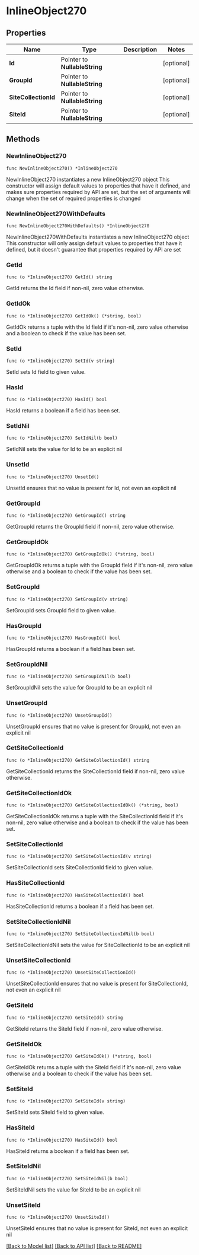 # InlineObject270

## Properties

Name | Type | Description | Notes
------------ | ------------- | ------------- | -------------
**Id** | Pointer to **NullableString** |  | [optional] 
**GroupId** | Pointer to **NullableString** |  | [optional] 
**SiteCollectionId** | Pointer to **NullableString** |  | [optional] 
**SiteId** | Pointer to **NullableString** |  | [optional] 

## Methods

### NewInlineObject270

`func NewInlineObject270() *InlineObject270`

NewInlineObject270 instantiates a new InlineObject270 object
This constructor will assign default values to properties that have it defined,
and makes sure properties required by API are set, but the set of arguments
will change when the set of required properties is changed

### NewInlineObject270WithDefaults

`func NewInlineObject270WithDefaults() *InlineObject270`

NewInlineObject270WithDefaults instantiates a new InlineObject270 object
This constructor will only assign default values to properties that have it defined,
but it doesn't guarantee that properties required by API are set

### GetId

`func (o *InlineObject270) GetId() string`

GetId returns the Id field if non-nil, zero value otherwise.

### GetIdOk

`func (o *InlineObject270) GetIdOk() (*string, bool)`

GetIdOk returns a tuple with the Id field if it's non-nil, zero value otherwise
and a boolean to check if the value has been set.

### SetId

`func (o *InlineObject270) SetId(v string)`

SetId sets Id field to given value.

### HasId

`func (o *InlineObject270) HasId() bool`

HasId returns a boolean if a field has been set.

### SetIdNil

`func (o *InlineObject270) SetIdNil(b bool)`

 SetIdNil sets the value for Id to be an explicit nil

### UnsetId
`func (o *InlineObject270) UnsetId()`

UnsetId ensures that no value is present for Id, not even an explicit nil
### GetGroupId

`func (o *InlineObject270) GetGroupId() string`

GetGroupId returns the GroupId field if non-nil, zero value otherwise.

### GetGroupIdOk

`func (o *InlineObject270) GetGroupIdOk() (*string, bool)`

GetGroupIdOk returns a tuple with the GroupId field if it's non-nil, zero value otherwise
and a boolean to check if the value has been set.

### SetGroupId

`func (o *InlineObject270) SetGroupId(v string)`

SetGroupId sets GroupId field to given value.

### HasGroupId

`func (o *InlineObject270) HasGroupId() bool`

HasGroupId returns a boolean if a field has been set.

### SetGroupIdNil

`func (o *InlineObject270) SetGroupIdNil(b bool)`

 SetGroupIdNil sets the value for GroupId to be an explicit nil

### UnsetGroupId
`func (o *InlineObject270) UnsetGroupId()`

UnsetGroupId ensures that no value is present for GroupId, not even an explicit nil
### GetSiteCollectionId

`func (o *InlineObject270) GetSiteCollectionId() string`

GetSiteCollectionId returns the SiteCollectionId field if non-nil, zero value otherwise.

### GetSiteCollectionIdOk

`func (o *InlineObject270) GetSiteCollectionIdOk() (*string, bool)`

GetSiteCollectionIdOk returns a tuple with the SiteCollectionId field if it's non-nil, zero value otherwise
and a boolean to check if the value has been set.

### SetSiteCollectionId

`func (o *InlineObject270) SetSiteCollectionId(v string)`

SetSiteCollectionId sets SiteCollectionId field to given value.

### HasSiteCollectionId

`func (o *InlineObject270) HasSiteCollectionId() bool`

HasSiteCollectionId returns a boolean if a field has been set.

### SetSiteCollectionIdNil

`func (o *InlineObject270) SetSiteCollectionIdNil(b bool)`

 SetSiteCollectionIdNil sets the value for SiteCollectionId to be an explicit nil

### UnsetSiteCollectionId
`func (o *InlineObject270) UnsetSiteCollectionId()`

UnsetSiteCollectionId ensures that no value is present for SiteCollectionId, not even an explicit nil
### GetSiteId

`func (o *InlineObject270) GetSiteId() string`

GetSiteId returns the SiteId field if non-nil, zero value otherwise.

### GetSiteIdOk

`func (o *InlineObject270) GetSiteIdOk() (*string, bool)`

GetSiteIdOk returns a tuple with the SiteId field if it's non-nil, zero value otherwise
and a boolean to check if the value has been set.

### SetSiteId

`func (o *InlineObject270) SetSiteId(v string)`

SetSiteId sets SiteId field to given value.

### HasSiteId

`func (o *InlineObject270) HasSiteId() bool`

HasSiteId returns a boolean if a field has been set.

### SetSiteIdNil

`func (o *InlineObject270) SetSiteIdNil(b bool)`

 SetSiteIdNil sets the value for SiteId to be an explicit nil

### UnsetSiteId
`func (o *InlineObject270) UnsetSiteId()`

UnsetSiteId ensures that no value is present for SiteId, not even an explicit nil

[[Back to Model list]](../README.md#documentation-for-models) [[Back to API list]](../README.md#documentation-for-api-endpoints) [[Back to README]](../README.md)


